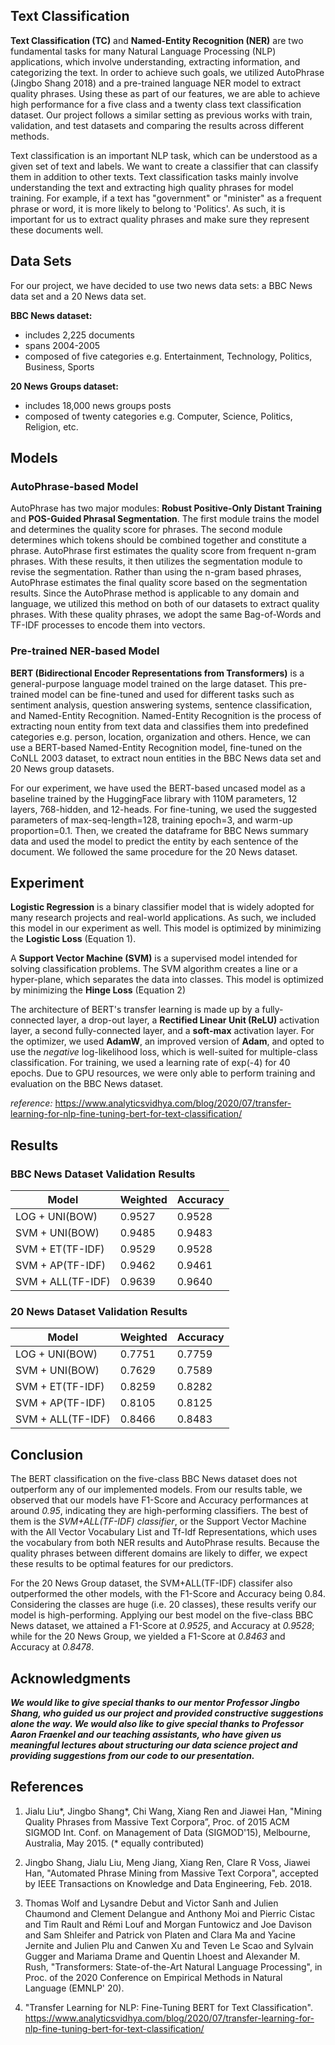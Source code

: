 ## Text Classification

  **Text Classification (TC)** and **Named-Entity Recognition (NER)** are two fundamental tasks for many Natural Language Processing (NLP) applications, which involve understanding, extracting information, and categorizing the text. In order to achieve such goals, we utilized AutoPhrase (Jingbo Shang 2018) and a pre-trained language NER model to extract quality phrases. Using these as part of our features, we are able to achieve high performance for a five class and a twenty class text classification dataset. Our project follows a similar setting as previous works with train, validation, and test datasets and comparing the results across different methods.
  
  Text classification is an important NLP task, which can be understood as a given set of text and labels. We want to create a classifier that can classify them in addition to other texts. Text classification tasks mainly involve understanding the text and extracting high quality phrases for model training. For example, if a text has "government" or "minister" as a frequent phrase or word, it is more likely to belong to 'Politics'. As such, it is important for us to extract quality phrases and make sure they represent these documents well.

## Data Sets

  For our project, we have decided to use two news data sets: a BBC News data set and a 20 News data set.
  
  **BBC News dataset:** 
  
  - includes 2,225 documents
  - spans 2004-2005 
  - composed of five categories e.g. Entertainment, Technology, Politics, Business, Sports
  
  **20 News Groups dataset:** 
  - includes 18,000 news groups posts
  - composed of twenty categories e.g. Computer, Science, Politics, Religion, etc.

## Models

### AutoPhrase-based Model

  AutoPhrase has two major modules: **Robust Positive-Only Distant Training** and **POS-Guided Phrasal Segmentation**. The first module trains the model and determines the quality score for phrases. The second module determines which tokens should be combined together and constitute a phrase. AutoPhrase first estimates the quality score from frequent n-gram phrases. With these results, it then utilizes the segmentation module to revise the segmentation. Rather than using the n-gram based phrases, AutoPhrase estimates the final quality score based on the segmentation results. Since the AutoPhrase method is applicable to any domain and language, we utilized this method on both of our datasets to extract quality phrases. With these quality phrases, we adopt the same Bag-of-Words and TF-IDF processes to encode them into vectors.

### Pre-trained NER-based Model

**BERT (Bidirectional Encoder Representations from Transformers)** is a general-purpose language model trained on the large dataset. This pre-trained model can be fine-tuned and used for different tasks such as sentiment analysis, question answering systems, sentence classification, and Named-Entity Recognition. Named-Entity Recognition is the process of extracting noun entity from text data and classifies them into predefined categories e.g. person, location, organization and others. Hence, we can use a BERT-based Named-Entity Recognition model, fine-tuned on the CoNLL 2003 dataset, to extract noun entities in the BBC News data set and 20 News group datasets.

For our experiment, we have used the BERT-based uncased model as a baseline trained by the HuggingFace library with 110M parameters, 12 layers, 768-hidden, and 12-heads. For fine-tuning, we used the suggested parameters of max-seq-length=128, training epoch=3, and warm-up proportion=0.1. Then, we created the dataframe for BBC News summary data and used the model to predict the entity by each sentence of the document. We followed the same procedure for the 20 News dataset.


## Experiment

**Logistic Regression** is a binary classifier model that is widely adopted for many research projects and real-world applications. As such, we included this model in our experiment as well. This model is optimized by minimizing the **Logistic Loss** (Equation 1). 

A **Support Vector Machine (SVM)** is a supervised model intended for solving classification problems. The SVM algorithm creates a line or a hyper-plane, which separates the data into classes. This model is optimized by minimizing the **Hinge Loss** (Equation 2)

The architecture of BERT's transfer learning is made up by a fully-connected layer, a drop-out layer, a **Rectified Linear Unit (ReLU)** activation layer, a second fully-connected layer, and a **soft-max** activation layer. For the optimizer, we used **AdamW**, an improved version of **Adam**, and opted to use the _negative_ log-likelihood loss, which is well-suited for multiple-class classification. For training, we used a learning rate of exp(-4) for 40 epochs. Due to GPU resources, we were only able to perform training and evaluation on the BBC News dataset.

_reference:_ https://www.analyticsvidhya.com/blog/2020/07/transfer-learning-for-nlp-fine-tuning-bert-for-text-classification/

## Results

### BBC News Dataset Validation Results

**Model**  | **Weighted** | **Accuracy**
--- | --- | ---
LOG + UNI(BOW) | 0.9527 | 0.9528
SVM + UNI(BOW) | 0.9485 | 0.9483
SVM + ET(TF-IDF) | 0.9529 | 0.9528
SVM + AP(TF-IDF) | 0.9462 | 0.9461
SVM + ALL(TF-IDF) | 0.9639 | 0.9640

### 20 News Dataset Validation Results

**Model**  | **Weighted** | **Accuracy**
--- | --- | ---
LOG + UNI(BOW) | 0.7751 | 0.7759
SVM + UNI(BOW) | 0.7629 | 0.7589
SVM + ET(TF-IDF) | 0.8259 | 0.8282
SVM + AP(TF-IDF) | 0.8105 | 0.8125
SVM + ALL(TF-IDF) | 0.8466 | 0.8483

## Conclusion

The BERT classification on the five-class BBC News dataset does not outperform any of our implemented models. From our results table, we observed that our models have F1-Score and Accuracy performances at around _0.95_, indicating they are high-performing classifiers. The best of them is the _SVM+ALL(TF-IDF) classifier_, or the Support Vector Machine with the All Vector Vocabulary List and Tf-Idf Representations, which uses the vocabulary from both NER results and AutoPhrase results. Because the quality phrases between different domains are likely to differ, we expect these results to be optimal features for our predictors. 

For the 20 News Group dataset, the SVM+ALL(TF-IDF) classifer also outperformed the other models, with the F1-Score and Accuracy being 0.84. Considering the classes are huge (i.e. 20 classes), these results verify our model is high-performing. Applying our best model on the five-class BBC News dataset, we attained a F1-Score at _0.9525_, and Accuracy at _0.9528_; while for the 20 News Group, we yielded a F1-Score at _0.8463_ and Accuracy at _0.8478_. 

## Acknowledgments
***We would like to give special thanks to our mentor Professor Jingbo Shang, who guided us our project and provided constructive suggestions alone the way. We would also like to give special thanks to Professor Aaron Fraenkel and our teaching assistants, who have given us meaningful lectures about structuring our data science project and providing suggestions from our code to our presentation.***

## References

1. Jialu Liu*, Jingbo Shang*, Chi Wang, Xiang Ren and Jiawei Han, "Mining Quality Phrases from Massive Text Corpora”, Proc. of 2015 ACM SIGMOD Int. Conf. on Management of Data (SIGMOD'15), Melbourne, Australia, May 2015. (* equally contributed)

2. Jingbo Shang, Jialu Liu, Meng Jiang, Xiang Ren, Clare R Voss, Jiawei Han, "Automated Phrase Mining from Massive Text Corpora", accepted by IEEE Transactions on Knowledge and Data Engineering, Feb. 2018.

3. Thomas Wolf and Lysandre Debut and Victor Sanh and Julien Chaumond and Clement Delangue and Anthony Moi and Pierric Cistac and Tim Rault and Rémi Louf and Morgan Funtowicz and Joe Davison and Sam Shleifer and Patrick von Platen and Clara Ma and Yacine Jernite and Julien Plu and Canwen Xu and Teven Le Scao and Sylvain Gugger and Mariama Drame and Quentin Lhoest and Alexander M. Rush, "Transformers: State-of-the-Art Natural Language Processing", in Proc. of the 2020 Conference on Empirical Methods in Natural Language (EMNLP' 20).

4. "Transfer Learning for NLP: Fine-Tuning BERT for Text Classification". 
https://www.analyticsvidhya.com/blog/2020/07/transfer-learning-for-nlp-fine-tuning-bert-for-text-classification/
